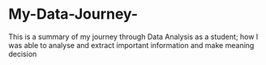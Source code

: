 # My-Data-Journey-
This is a summary of my journey through Data Analysis as a student; how I was able to analyse and extract important information and make meaning decision
